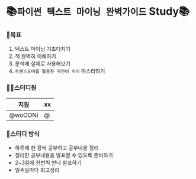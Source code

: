 # 📚`파이썬 텍스트 마이닝 완벽가이드` Study📚

### 🎯목표
1. 텍스트 마이닝 기초다지기
2. 책 완벽히 이해하기
3. 분석에 실제로 사용해보기
4. `트랜스포머를 활용한 자연어 처리` 마스터하기

### 👯‍♀️스터디원
|지원|xx|
|---|---|
|@woOONi|@|

### 📖스터디 방식
- 하루에 한 장씩 공부하고 공부내용 정리
- 정리한 공부내용을 발표할 수 있도록 준비하기
- 2~3일에 한번씩 만나 발표하기
- 일주일마다 회고정리
